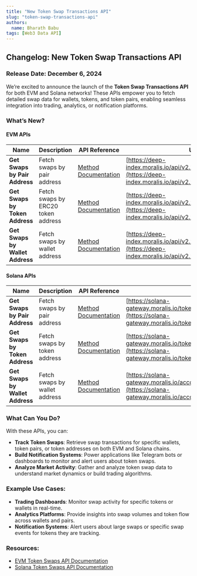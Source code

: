 ```yaml
---
title: "New Token Swap Transactions API"
slug: "token-swap-transactions-api"
authors:
  name: Bharath Babu
tags: [Web3 Data API]
---
```


## Changelog: New Token Swap Transactions API

### Release Date: December 6, 2024

We’re excited to announce the launch of the **Token Swap Transactions API** for both EVM and Solana networks! These APIs empower you to fetch detailed swap data for wallets, tokens, and token pairs, enabling seamless integration into trading, analytics, or notification platforms.

### What’s New?

#### EVM APIs

| Name                            | Description                        | API Reference                                                                    | URL                                                                                                                            |
| ------------------------------- | ---------------------------------- | -------------------------------------------------------------------------------- | ------------------------------------------------------------------------------------------------------------------------------ |
| **Get Swaps by Pair Address**   | Fetch swaps by pair address        | [Method Documentation](/web3-data-api/evm/reference/get-swaps-by-pair-address)   | [https://deep-index.moralis.io/api/v2.2/pairs/:address/swaps](https://deep-index.moralis.io/api/v2.2/pairs/:address/swaps)     |
| **Get Swaps by Token Address**  | Fetch swaps by ERC20 token address | [Method Documentation](/web3-data-api/evm/reference/get-swaps-by-token-address)  | [https://deep-index.moralis.io/api/v2.2/erc20/:address/swaps](https://deep-index.moralis.io/api/v2.2/erc20/:address/swaps)     |
| **Get Swaps by Wallet Address** | Fetch swaps by wallet address      | [Method Documentation](/web3-data-api/evm/reference/get-swaps-by-wallet-address) | [https://deep-index.moralis.io/api/v2.2/wallets/:address/swaps](https://deep-index.moralis.io/api/v2.2/wallets/:address/swaps) |

#### Solana APIs

| Name                            | Description                   | API Reference                                                                       | URL                                                                                                                                                    |
| ------------------------------- | ----------------------------- | ----------------------------------------------------------------------------------- | ------------------------------------------------------------------------------------------------------------------------------------------------------ |
| **Get Swaps by Pair Address**   | Fetch swaps by pair address   | [Method Documentation](/web3-data-api/solana/reference/get-swaps-by-pair-address)   | [https://solana-gateway.moralis.io/token/:network/pairs/:pairAddress/swaps](https://solana-gateway.moralis.io/token/:network/pairs/:pairAddress/swaps) |
| **Get Swaps by Token Address**  | Fetch swaps by token address  | [Method Documentation](/web3-data-api/solana/reference/get-swaps-by-token-address)  | [https://solana-gateway.moralis.io/token/:network/:tokenAddress/swaps](https://solana-gateway.moralis.io/token/:network/:tokenAddress/swaps)           |
| **Get Swaps by Wallet Address** | Fetch swaps by wallet address | [Method Documentation](/web3-data-api/solana/reference/get-swaps-by-wallet-address) | [https://solana-gateway.moralis.io/account/:network/:walletAddress/swaps](https://solana-gateway.moralis.io/account/:network/:walletAddress/swaps)     |

### What Can You Do?

With these APIs, you can:

- **Track Token Swaps**: Retrieve swap transactions for specific wallets, token pairs, or token addresses on both EVM and Solana chains.
- **Build Notification Systems**: Power applications like Telegram bots or dashboards to monitor and alert users about token swaps.
- **Analyze Market Activity**: Gather and analyze token swap data to understand market dynamics or build trading algorithms.

### Example Use Cases:

- **Trading Dashboards**: Monitor swap activity for specific tokens or wallets in real-time.
- **Analytics Platforms**: Provide insights into swap volumes and token flow across wallets and pairs.
- **Notification Systems**: Alert users about large swaps or specific swap events for tokens they are tracking.

### Resources:

- [EVM Token Swaps API Documentation](/web3-data-api/evm/reference/token-api#get-token-swaps)
- [Solana Token Swaps API Documentation](/web3-data-api/solana/reference/token-api#get-token-swaps)

